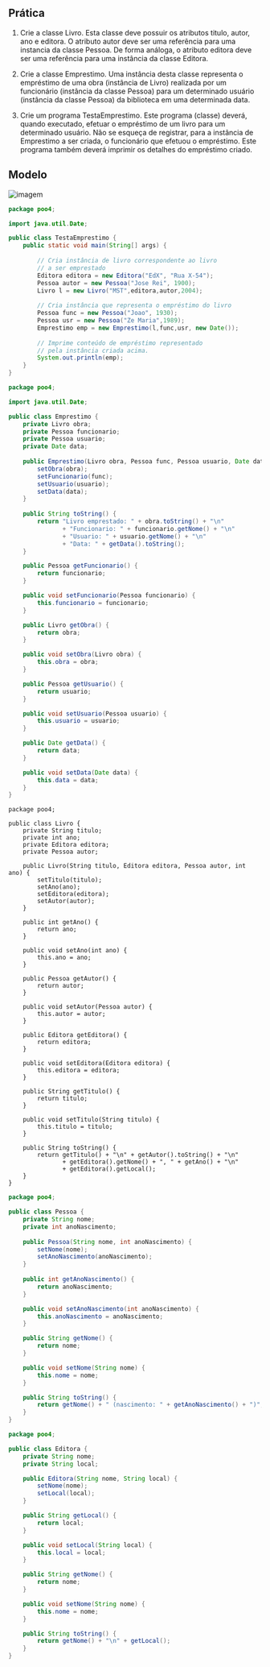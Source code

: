 ## Prática

 1. Crie a classe Livro. Esta classe deve possuir os atributos titulo, autor, ano e editora. 
 O atributo autor deve ser uma referência para uma instancia da classe Pessoa. 
 De forma análoga, o atributo editora deve ser uma referência para uma instância da classe Editora.
 
 1. Crie a classe Emprestimo. Uma instância desta classe representa o empréstimo de uma obra 
 (instância de Livro) realizada por um funcionário (instância da classe Pessoa) para um 
 determinado usuário (instância da classe Pessoa) da biblioteca em uma determinada data. 
 
 1. Crie um programa TestaEmprestimo. Este programa (classe) deverá, quando executado, 
 efetuar o empréstimo de um livro para um determinado usuário. Não se esqueça de registrar, 
 para a instância de Emprestimo a ser criada, o funcionário que efetuou o empréstimo. 
 Este programa também deverá imprimir os detalhes do empréstimo criado.

## Modelo

![imagem](./06.png)


```java
package poo4;

import java.util.Date;

public class TestaEmprestimo {
    public static void main(String[] args) {
        
        // Cria instância de livro correspondente ao livro
        // a ser emprestado
        Editora editora = new Editora("EdX", "Rua X-54");
        Pessoa autor = new Pessoa("Jose Rei", 1900);
        Livro l = new Livro("MST",editora,autor,2004);
        
        // Cria instância que representa o empréstimo do livro
        Pessoa func = new Pessoa("Joao", 1930);
        Pessoa usr = new Pessoa("Ze Maria",1989);
        Emprestimo emp = new Emprestimo(l,func,usr, new Date());
        
        // Imprime conteúdo de empréstimo representado
        // pela instância criada acima.
        System.out.println(emp);
    }
}
```

```java
package poo4;

import java.util.Date;

public class Emprestimo {
    private Livro obra;
    private Pessoa funcionario;
    private Pessoa usuario;
    private Date data;
    
    public Emprestimo(Livro obra, Pessoa func, Pessoa usuario, Date data) {
        setObra(obra);
        setFuncionario(func);
        setUsuario(usuario);
        setData(data);
    }
    
    public String toString() {
        return "Livro emprestado: " + obra.toString() + "\n"
               + "Funcionario: " + funcionario.getNome() + "\n"
               + "Usuario: " + usuario.getNome() + "\n"
               + "Data: " + getData().toString();
    }

    public Pessoa getFuncionario() {
        return funcionario;
    }

    public void setFuncionario(Pessoa funcionario) {
        this.funcionario = funcionario;
    }

    public Livro getObra() {
        return obra;
    }

    public void setObra(Livro obra) {
        this.obra = obra;
    }

    public Pessoa getUsuario() {
        return usuario;
    }

    public void setUsuario(Pessoa usuario) {
        this.usuario = usuario;
    }

    public Date getData() {
        return data;
    }

    public void setData(Date data) {
        this.data = data;
    }
}
```

```
package poo4;

public class Livro {
    private String titulo;
    private int ano;
    private Editora editora;
    private Pessoa autor;
    
    public Livro(String titulo, Editora editora, Pessoa autor, int ano) {
        setTitulo(titulo);
        setAno(ano);
        setEditora(editora);
        setAutor(autor);
    }

    public int getAno() {
        return ano;
    }

    public void setAno(int ano) {
        this.ano = ano;
    }

    public Pessoa getAutor() {
        return autor;
    }

    public void setAutor(Pessoa autor) {
        this.autor = autor;
    }

    public Editora getEditora() {
        return editora;
    }

    public void setEditora(Editora editora) {
        this.editora = editora;
    }

    public String getTitulo() {
        return titulo;
    }

    public void setTitulo(String titulo) {
        this.titulo = titulo;
    }
    
    public String toString() {
        return getTitulo() + "\n" + getAutor().toString() + "\n"
               + getEditora().getNome() + ", " + getAno() + "\n"
               + getEditora().getLocal();
    }
}
```

```java
package poo4;

public class Pessoa {
    private String nome;
    private int anoNascimento;
    
    public Pessoa(String nome, int anoNascimento) {
        setNome(nome);
        setAnoNascimento(anoNascimento);
    }
    
    public int getAnoNascimento() {
        return anoNascimento;
    }

    public void setAnoNascimento(int anoNascimento) {
        this.anoNascimento = anoNascimento;
    }

    public String getNome() {
        return nome;
    }

    public void setNome(String nome) {
        this.nome = nome;
    }

    public String toString() {
        return getNome() + " (nascimento: " + getAnoNascimento() + ")";
    }
}
```

```java
package poo4;

public class Editora {
    private String nome;
    private String local;

    public Editora(String nome, String local) {
        setNome(nome);
        setLocal(local);
    }

    public String getLocal() {
        return local;
    }

    public void setLocal(String local) {
        this.local = local;
    }

    public String getNome() {
        return nome;
    }

    public void setNome(String nome) {
        this.nome = nome;
    }

    public String toString() {
        return getNome() + "\n" + getLocal();
    }
}
```


